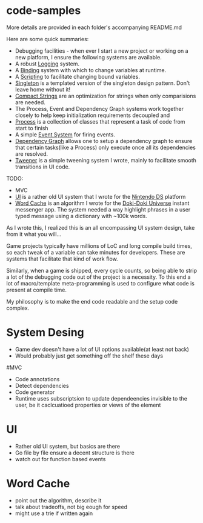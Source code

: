 # code-samples
More details are provided in each folder's accompanying README.md

Here are some quick summaries:

* Debugging facilities - when ever I start a new project or working on a new platform, I ensure the following systems are available.
 * A robust [Logging](/Debugging/Logging) system.
 * A [Binding](/Debugging/Binding) system with which to change variables at runtime.
 * A [Scripting](/Debugging/Scripting) to facilitate changing bound variables.
* [Singleton](/Singleton) is a templated version of the singleton design pattern.  Don't leave home without it!
* [Compact Strings](/CompactString) are an optimization for strings when only comparisions are needed.
* The Process, Event and Dependency Graph systems work together closely to help keep initialization requirements decoupled and 
 * [Process](/Process) is a collection of classes that represent a task of code from start to finish
 * A simple [Event System](/Event) for firing events.
 * [Dependency Graph](/Graph/Dependency) allows one to setup a dependency graph to ensure that certain tasks(like a Process) only execute once all its dependencies are resolved.
* [Tweener](/Tweener) is a simple tweening system I wrote, mainly to facilitate smooth transitions in UI code.

TODO:
* MVC
* [UI](/UI) is a rather old UI system that I wrote for the [Nintendo DS](https://en.wikipedia.org/wiki/Nintendo_DS) platform
* [Word Cache](/WordCache) is an algorithm I wrote for the [Doki-Doki Universe](https://www.youtube.com/watch?v=H7hFijr5v-c) instant messenger app.  The system needed a way highlight phrases in a user typed message using a dictionary with ~100k words.

As I wrote this, I realized this is an all encompassing UI system design, take from it what you will...

Game projects typically have millions of LoC and long compile build times, so each tweak of a variable can take minutes for developers.  These are systems that facilitate that kind of work flow.

Similarly, when a game is shipped, every cycle counts, so being able to strip a lot of the debugging code out of the project is a necessity.  To this end a lot of macro/template meta-programming is used to configure what code is present at compile time.

My philosophy is to make the end code readable and the setup code complex.

# System Desing
* Game dev doesn't have a lot of UI options available(at least not back)
* Would probably just get something off the shelf these days

#MVC
* Code annotations
* Detect dependencies
* Code generator
* Runtime uses subscriptsion to update dependeencies invisible to the user, be it caclcuatioed properties or views of the element

# UI
* Rather old UI system, but basics are there
* Go file by file ensure a decent structure is there
* watch out for function based events

# Word Cache
* point out the algorithm, describe it
* talk about tradeoffs, not big eough for speed
* might use a trie if written again